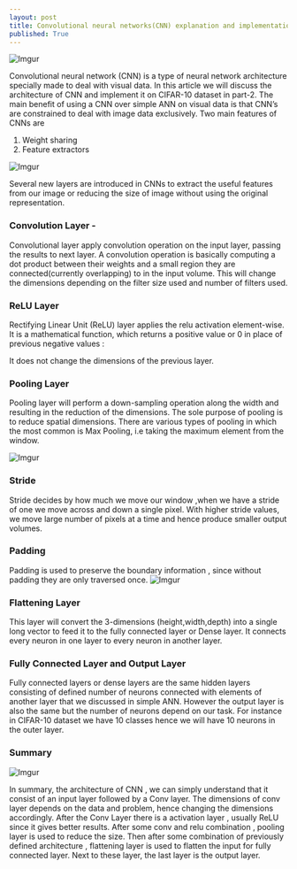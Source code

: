 ```yaml
---
layout: post
title: Convolutional neural networks(CNN) explanation and implementation part-1
published: True
---
```


![Imgur](https://i.imgur.com/Qd9JpWj.png)

Convolutional neural network (CNN) is a type of neural network architecture specially made to deal with visual data. 
In this article we will discuss the architecture of CNN and implement it on CIFAR-10 dataset in part-2. The main benefit of using a CNN over simple ANN on visual data is that CNN’s are constrained to deal with image data exclusively. 
Two main features of CNNs are
1. Weight sharing 
2. Feature extractors

![Imgur](https://i.imgur.com/RYMoJpL.png)

Several new layers are introduced in CNNs to extract the useful features from our image or reducing the size of image without using the
original representation. 

### Convolution Layer - 

Convolutional layer apply convolution operation on the input layer, passing the results to next layer. A convolution operation is basically computing a dot product between their weights and a small region 
they are connected(currently overlapping) to in the input volume. This will change the dimensions depending on the filter size used and number of filters used. 


### ReLU Layer

Rectifying Linear Unit (ReLU) layer applies the relu activation element-wise. It is a mathematical function, which returns a positive value or 0 in place of previous negative values :


It does not change the dimensions of the previous layer.

### Pooling Layer

Pooling layer will perform a down-sampling operation along the width and resulting in the reduction of the dimensions. The sole purpose of pooling is to reduce spatial dimensions.
There are various types of pooling in which the most common is Max Pooling, i.e taking the maximum element from the window.

![Imgur](https://i.imgur.com/5Q54piT.png)


### Stride

Stride decides by how much we move our window ,when we have a stride of one we move across and down a single pixel. With higher stride values, we move large number of pixels at a time and hence produce smaller output volumes.

### Padding

Padding is used to preserve the boundary information , since without padding they are only traversed once.
![Imgur](https://i.imgur.com/MWorvXh.png)

### Flattening Layer

This layer will convert the 3-dimensions (height,width,depth) into a single long vector to feed it to the fully connected layer or Dense layer. It connects every neuron in one layer to every neuron in another layer.

### Fully Connected Layer and Output Layer

Fully connected layers or dense layers are the same hidden layers consisting of defined number of neurons connected with elements of another layer that we discussed in simple ANN. However the output layer is also the same but the number of neurons depend on our task. For instance in CIFAR-10 dataset we have 10 classes hence we will have 10 neurons in the outer layer.

### Summary
![Imgur](https://i.imgur.com/x0DIK9L.jpg)

In summary, the architecture of CNN , we can simply understand that it consist of an input layer followed by a Conv layer. The dimensions of conv layer depends on the data and problem, hence changing the dimensions accordingly. After the Conv Layer there is a activation layer , usually ReLU since it gives better results. After some conv and relu combination , pooling layer is used to reduce the size. Then after some combination of previously defined architecture , flattening layer is used to flatten the input for fully connected layer. Next to these layer, the last layer is the output layer.











